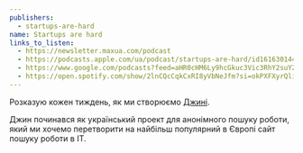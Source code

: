 ```yaml
---
publishers:
  - startups-are-hard
name: Startups are hard
links_to_listen:
  - https://newsletter.maxua.com/podcast
  - https://podcasts.apple.com/ua/podcast/startups-are-hard/id1616301447
  - https://www.google.com/podcasts?feed=aHR0cHM6Ly9hcGkuc3Vic3RhY2suY29tL2ZlZWQvcG9kY2FzdC8yNDYzODAucnNz
  - https://open.spotify.com/show/2lnCQcCqkCxRI8yVbNeJfm?si=okPXFXyrQlidXmuIzm2--w
---
```


Розказую кожен тиждень, як ми створюємо [Джині](https://djinni.co/).

Джин починався як український проект для анонімного
пошуку роботи, який ми хочемо перетворити на найбільш популярний
в Європі сайт пошуку роботи в ІТ.

